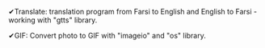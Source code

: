 ✔Translate: translation program from Farsi to English and English to Farsi - working with "gtts" library.


✔GIF: Convert photo to GIF with "imageio" and "os" library.
